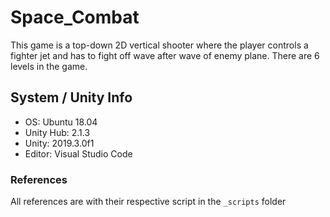 # Space_Combat
This game is a top-down 2D vertical shooter where the player controls a fighter jet and has to fight off wave after wave of enemy plane. There are 6 levels in the game.

## System / Unity Info
* OS: Ubuntu 18.04
* Unity Hub: 2.1.3
* Unity: 2019.3.0f1
* Editor: Visual Studio Code

### References
All references are with their respective script in the `_scripts` folder
